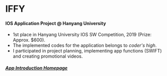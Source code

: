 # IFFY
#### IOS Application Project @ Hanyang University 
- 1st place in Hanyang University IOS SW Competition, 2019 (Prize: Approx. $600).
- The implemented codes for the application belongs to *coder's high*.
- I participated in project planning, implementing app functions (SWIFT) and creating promotional videos. 

##### [App Introduction Homepage](https://projectintheclass.github.io/Iffy-iOSApplication/)
